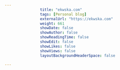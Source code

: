 ```yaml
---
                title: "ekwska.com"
                tags: [Personal blog]
                externalUrl: "https://ekwska.com"
                weight: 661
                showDate: false
                showAuthor: false
                showReadingTime: false
                showEdit: false
                showLikes: false
                showViews: false
                layoutBackgroundHeaderSpace: false
                
---
```


